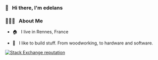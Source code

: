 ### 👋 &nbsp; Hi there, I'm edelans

### 👨🏻‍💻 &nbsp; About Me

- 🏠 &nbsp; I live in Rennes, France

- 🔨 &nbsp; I like to build stuff. From woodworking, to hardware and software. 

[![Stack Exchange reputation](https://img.shields.io/stackexchange/stackoverflow/r/1570104.svg)](https://github-stack-overflow-stats.vercel.app/api/index?user=1570104&site=stackoverflow)
